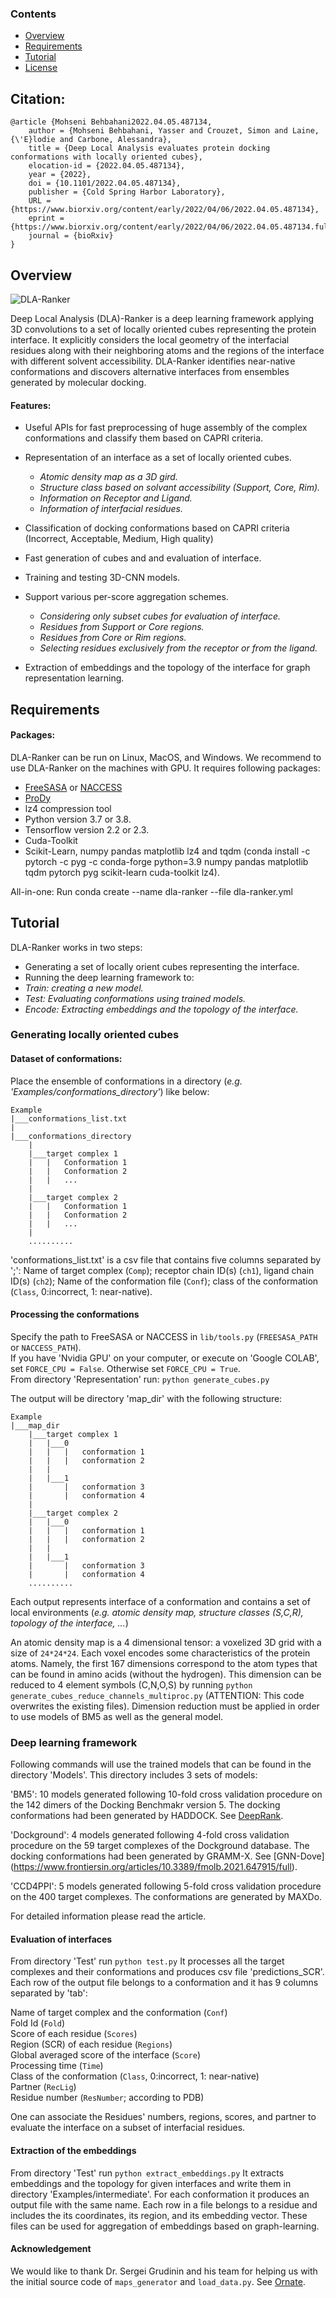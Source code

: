 ### Contents

- [Overview](#overview)
- [Requirements](#Requirements)
- [Tutorial](#Tutorial)
- [License](./LICENSE)

## Citation:

```
@article {Mohseni Behbahani2022.04.05.487134,
	author = {Mohseni Behbahani, Yasser and Crouzet, Simon and Laine, {\'E}lodie and Carbone, Alessandra},
	title = {Deep Local Analysis evaluates protein docking conformations with locally oriented cubes},
	elocation-id = {2022.04.05.487134},
	year = {2022},
	doi = {10.1101/2022.04.05.487134},
	publisher = {Cold Spring Harbor Laboratory},
	URL = {https://www.biorxiv.org/content/early/2022/04/06/2022.04.05.487134},
	eprint = {https://www.biorxiv.org/content/early/2022/04/06/2022.04.05.487134.full.pdf},
	journal = {bioRxiv}
}
```

## Overview
![](Images/method5.svg.png?raw=true "DLA-Ranker")

Deep Local Analysis (DLA)-Ranker is a deep learning framework applying 3D convolutions to a set of locally oriented cubes representing the protein interface. It explicitly considers the local geometry of
the interfacial residues along with their neighboring atoms and the regions of the interface with different solvent accessibility. DLA-Ranker identifies near-native conformations and discovers alternative interfaces from ensembles generated by molecular docking.

#### Features:

- Useful APIs for fast preprocessing of huge assembly of the complex conformations and classify them based on CAPRI criteria. 

- Representation of an interface as a set of locally oriented cubes.
   - *Atomic density map as a 3D gird.*
   - *Structure class based on solvant accessibility (Support, Core, Rim).*
   - *Information on Receptor and Ligand.*
   - *Information of interfacial residues.*

- Classification of docking conformations based on CAPRI criteria (Incorrect, Acceptable, Medium, High quality)

- Fast generation of cubes and and evaluation of interface.

- Training and testing 3D-CNN models.

- Support various per-score aggregation schemes.
   - *Considering only subset cubes for evaluation of interface.*
   - *Residues from Support or Core regions.*
   - *Residues from Core or Rim regions.*
   - *Selecting residues exclusively from the receptor or from the ligand.*

- Extraction of embeddings and the topology of the interface for graph representation learning.



## Requirements

#### Packages:

DLA-Ranker can be run on Linux, MacOS, and Windows. We recommend to use DLA-Ranker on the machines with GPU. It requires following packages:
- [FreeSASA](https://github.com/mittinatten/freesasa) or [NACCESS](http://www.bioinf.manchester.ac.uk/naccess/)
- [ProDy](http://prody.csb.pitt.edu/) 
- lz4 compression tool
- Python version 3.7 or 3.8.
- Tensorflow version 2.2 or 2.3.
- Cuda-Toolkit
- Scikit-Learn, numpy pandas matplotlib lz4 and tqdm (conda install -c pytorch -c pyg -c conda-forge python=3.9 numpy pandas matplotlib tqdm pytorch pyg scikit-learn cuda-toolkit lz4).

All-in-one: Run conda create --name dla-ranker --file dla-ranker.yml

## Tutorial

DLA-Ranker works in two steps:

-   Generating a set of locally orient cubes representing the interface.
-   Running the deep learning framework to:
   - *Train: creating a new model.*
   - *Test: Evaluating conformations using trained models.*
   - *Encode: Extracting embeddings and the topology of the interface.*

### Generating locally oriented cubes

#### Dataset of conformations:
Place the ensemble of conformations in a directory (*e.g. 'Examples/conformations_directory'*) like below: 

```
Example
|___conformations_list.txt
|
|___conformations_directory
    |
    |___target complex 1
    |   |   Conformation 1
    |   |   Conformation 2
    |   |   ...
    |
    |___target complex 2
    |   |   Conformation 1
    |   |   Conformation 2
    |   |   ...
    |
    ..........
```

'conformations_list.txt' is a csv file that contains five columns separated by ';': Name of target complex (`Comp`); receptor chain ID(s) (`ch1`), ligand chain ID(s) (`ch2`); Name of the conformation file (`Conf`); class of the conformation (`Class`, 0:incorrect, 1: near-native).


#### Processing the conformations
Specify the path to FreeSASA or NACCESS in ```lib/tools.py``` (```FREESASA_PATH``` or ```NACCESS_PATH```). <br>
If you have 'Nvidia GPU' on your computer, or execute on 'Google COLAB', set ```FORCE_CPU = False```. Otherwise set ```FORCE_CPU = True```. <br>
From directory 'Representation' run: ```python generate_cubes.py```

The output will be directory 'map_dir' with the following structure:

```
Example
|___map_dir
    |___target complex 1
    |   |___0
    |   |   |   conformation 1
    |   |   |   conformation 2
    |   |
    |   |___1
    |       |   conformation 3
    |       |   conformation 4
    |   
    |___target complex 2
    |   |___0
    |   |   |   conformation 1
    |   |   |   conformation 2
    |   |
    |   |___1
    |       |   conformation 3
    |       |   conformation 4
    ..........
```

Each output represents interface of a conformation and contains a set of local environments (*e.g. atomic density map, structure classes (S,C,R), topology of the interface, ...*)

An atomic density map is a 4 dimensional tensor: a voxelized 3D grid with a size of ```24*24*24```. Each voxel encodes some characteristics of the protein atoms. Namely, the first 167 dimensions correspond to the
atom types that can be found in amino acids (without the hydrogen). This dimension can be reduced to 4 element symbols (C,N,O,S) by running ```python generate_cubes_reduce_channels_multiproc.py``` (ATTENTION: This code overwrites the existing files). Dimension reduction must be applied in order to use models of BM5 as well as the general model. 

### Deep learning framework

Following commands will use the trained models that can be found in the directory 'Models'. This directory includes 3 sets of models:

'BM5': 10 models generated following 10-fold cross validation procedure on the 142 dimers of the Docking Benchmakr version 5. The docking conformations had been generated by HADDOCK. See [DeepRank](https://www.nature.com/articles/s41467-021-27396-0).<br>

'Dockground': 4 models generated following 4-fold cross validation procedure on the 59 target complexes of the Dockground database. The docking conformations had been generated by GRAMM-X. See [GNN-Dove] (https://www.frontiersin.org/articles/10.3389/fmolb.2021.647915/full).<br>

'CCD4PPI': 5 models generated following 5-fold cross validation procedure on the 400 target complexes. The conformations are generated by MAXDo.<br>

For detailed information please read the article.

#### Evaluation of interfaces
From directory 'Test' run ```python test.py```
It processes all the target complexes and their conformations and produces csv file 'predictions_SCR'. Each row of the output file belongs to a conformation and it has 9 columns separated by 'tab':

Name of target complex and the conformation (`Conf`) <br>
Fold Id (`Fold`) <br>
Score of each residue (`Scores`) <br>
Region (SCR) of each residue (`Regions`) <br>
Global averaged score of the interface (`Score`) <br>
Processing time (`Time`) <br>
Class of the conformation (`Class`, 0:incorrect, 1: near-native) <br>
Partner (`RecLig`) <br>
Residue number (`ResNumber`; according to PDB) <br>

One can associate the Residues' numbers, regions, scores, and partner to evaluate the interface on a subset of interfacial residues.

#### Extraction of the embeddings
From directory 'Test' run ```python extract_embeddings.py```
It extracts embeddings and the topology for given interfaces and write them in directory 'Examples/intermediate'. For each conformation it produces an output file with the same name. Each row in a file belongs to a residue and includes the its coordinates, its region, and its embedding vector. These files can be used for aggregation of embeddings based on graph-learning.

#### Acknowledgement
We would like to thank Dr. Sergei Grudinin and his team for helping us with the initial source code of ```maps_generator``` and ```load_data.py```. See [Ornate](https://academic.oup.com/bioinformatics/article/35/18/3313/5341430?login=true).

